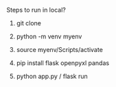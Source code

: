 Steps to run in local?

1. git clone <url>

2. python -m venv myenv

3. source myenv/Scripts/activate

4. pip install flask openpyxl pandas

5. python app.py / flask run
